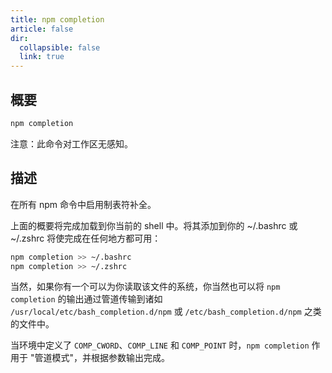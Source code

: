 ```yaml
---
title: npm completion
article: false
dir:
  collapsible: false
  link: true
---
```


## 概要

```bash
npm completion
```

注意：此命令对工作区无感知。

## 描述

在所有 npm 命令中启用制表符补全。

上面的概要将完成加载到你当前的 shell 中。将其添加到你的 ~/.bashrc 或 ~/.zshrc 将使完成在任何地方都可用：

```bash
npm completion >> ~/.bashrc
npm completion >> ~/.zshrc
```

当然，如果你有一个可以为你读取该文件的系统，你当然也可以将 `npm completion` 的输出通过管道传输到诸如 `/usr/local/etc/bash_completion.d/npm` 或 `/etc/bash_completion.d/npm` 之类的文件中。

当环境中定义了 `COMP_CWORD`、`COMP_LINE` 和 `COMP_POINT` 时，`npm completion` 作用于 "管道模式"，并根据参数输出完成。
